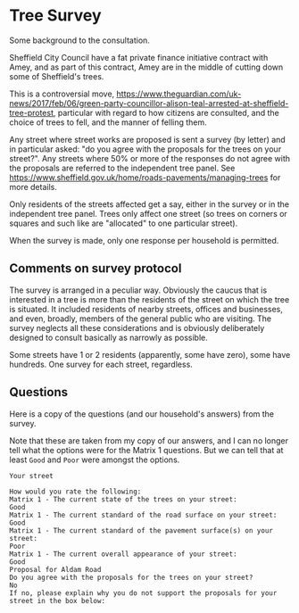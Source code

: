 # Tree Survey

Some background to the consultation.

Sheffield City Council have a fat private finance initiative
contract with Amey, and as part of this contract, Amey are in
the middle of cutting down some of Sheffield's trees.

This is a controversial move,
https://www.theguardian.com/uk-news/2017/feb/06/green-party-councillor-alison-teal-arrested-at-sheffield-tree-protest,
particular with regard to how citizens are consulted,
and the choice of trees to fell, and the manner of felling them.

Any street where street works are proposed is sent a survey
(by letter) and in particular asked:
"do you agree with the proposals for the trees on your street?".
Any streets where 50% or more of the responses do not agree with
the proposals are referred to the independent tree panel.
See
https://www.sheffield.gov.uk/home/roads-pavements/managing-trees
for more details.

Only residents of the streets affected get a say, either in the
survey or in the independent tree panel.
Trees only affect one street (so trees on corners or squares and
such like are "allocated" to one particular street).

When the survey is made, only one response per household is
permitted.

## Comments on survey protocol

The survey is arranged in a peculiar way.
Obviously the caucus that is interested in a tree is more than
the residents of the street on which the tree is situated.
It included residents of nearby streets, offices and businesses,
and even, broadly, members of the general public who are
visiting.
The survey neglects all these considerations and is obviously
deliberately designed to consult basically as narrowly as
possible.

Some streets have 1 or 2 residents (apparently, some have zero),
some have hundreds.
One survey for each street, regardless.

## Questions

Here is a copy of the questions (and our household's answers)
from the survey.

Note that these are taken from my copy of our answers,
and I can no longer tell what the options were for the Matrix 1
questions.
But we can tell that at least `Good` and `Poor` were amongst the
options.

```
Your street

How would you rate the following:
Matrix 1 - The current state of the trees on your street:
Good
Matrix 1 - The current standard of the road surface on your street:
Good
Matrix 1 - The current standard of the pavement surface(s) on your street:
Poor
Matrix 1 - The current overall appearance of your street:
Good
Proposal for Aldam Road
Do you agree with the proposals for the trees on your street?
No
If no, please explain why you do not support the proposals for your street in the box below:
```

